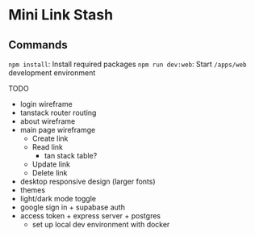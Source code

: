 # Mini Link Stash

## Commands

`npm install`: Install required packages
`npm run dev:web`: Start `/apps/web` development environment

TODO

- login wireframe
- tanstack router routing
- about wireframe
- main page wireframge
  - Create link
  - Read link
    - tan stack table?
  - Update link
  - Delete link
- desktop responsive design (larger fonts)
- themes
- light/dark mode toggle
- google sign in + supabase auth
- access token + express server + postgres
  - set up local dev environment with docker
